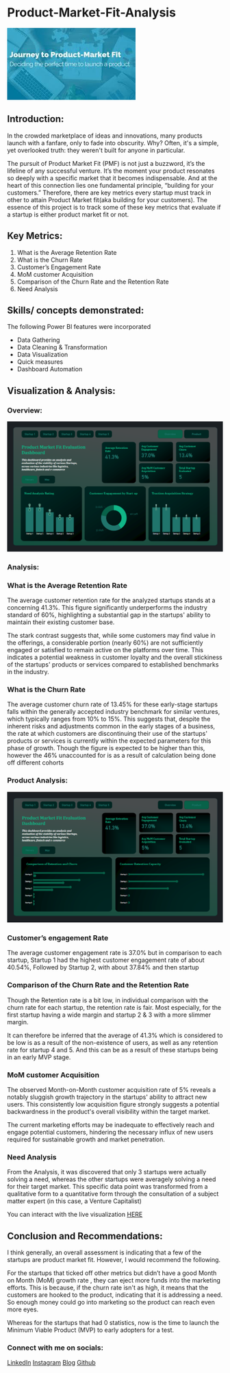 # Product-Market-Fit-Analysis

![](https://github.com/rubytechme/Product-Market-Fit-Analysis/blob/main/PMF.jpeg)

## Introduction:

In the crowded marketplace of ideas and innovations, many products launch with a fanfare, only to fade into obscurity. Why? Often, it's a simple, yet overlooked truth: they weren't built for anyone in particular.

The pursuit of Product Market Fit (PMF) is not just a buzzword, it’s the lifeline of any successful venture. It’s the moment your product resonates so deeply with a specific market that it becomes indispensable. And at the heart of this connection lies one fundamental principle, “building for your customers.”
Therefore, there are key metrics every startup must track in other to attain Product Market fit(aka building for your customers). The essence of this project is to track some of these key metrics that evaluate if a startup is either product market fit or not.


## Key Metrics:

1. What is the Average Retention Rate 
2. What is the Churn Rate
3. Customer’s Engagement Rate
4. MoM customer Acquisition
5. Comparison of the Churn Rate and the Retention Rate
6. Need Analysis

## Skills/ concepts demonstrated:

The following Power BI features were incorporated
- Data Gathering
- Data Cleaning & Transformation
- Data Visualization
- Quick measures
- Dashboard Automation

## Visualization & Analysis: 

### Overview:

![](https://github.com/rubytechme/Product-Market-Fit-Analysis/blob/main/PMF02.png)

### Analysis:

### What is the Average Retention Rate

The average customer retention rate for the analyzed startups stands at a concerning 41.3%. This figure significantly underperforms the industry standard of 60%, highlighting a substantial gap in the startups' ability to maintain their existing customer base. 

The stark contrast suggests that, while some customers may find value in the offerings, a considerable portion (nearly 60%) are not sufficiently engaged or satisfied to remain active on the platforms over time. This indicates a potential weakness in customer loyalty and the overall stickiness of the startups' products or services compared to established benchmarks in the industry.

### What is the Churn Rate

The average customer churn rate of 13.45% for these early-stage startups falls within the generally accepted industry benchmark for similar ventures, which typically ranges from 10% to 15%. This suggests that, despite the inherent risks and adjustments common in the early stages of a business, the rate at which customers are discontinuing their use of the startups' products or services is currently within the expected parameters for this phase of growth.
Though the figure is expected to be higher than this, however the 46% unaccounted for is as a result of calculation being done off different cohorts

### Product Analysis:

![](https://github.com/rubytechme/Product-Market-Fit-Analysis/blob/main/PMF01.png)


### Customer’s engagement Rate

The average customer engagement rate is 37.0% but in comparison to each startup, Startup 1 had the highest customer engagement rate of about 40.54%, Followed by Startup 2, with about 37.84% and then startup 


### Comparison of the Churn Rate and the Retention Rate

Though the Retention rate is a bit low, in individual comparison with the churn rate for each startup, the retention rate is fair. Most especially, for the first startup having a wide margin and startup 2 & 3 with a more slimmer margin. 

It can therefore be inferred that the average of  41.3% which is considered to be low is as a result of the non-existence of users, as well as any retention rate for startup 4 and 5.  And this can be as a result of these startups being in an early MVP stage.


### MoM customer Acquisition

The observed Month-on-Month  customer acquisition rate of 5% reveals a notably sluggish growth trajectory in the startups' ability to attract new users. This consistently low acquisition figure strongly suggests a potential backwardness in the product's overall visibility within the target market. 

The current marketing efforts may be inadequate to effectively reach and engage potential customers, hindering the necessary influx of new users required for sustainable growth and market penetration.


### Need Analysis

From the Analysis, it was discovered that only 3 startups were actually solving a need, whereas the other startups were averagely solving a need for their target market. This specific data point was transformed from a qualitative form to a quantitative form  through the consultation of a subject matter expert (in this case, a Venture Capitalist)

You can interact with the live visualization [HERE](https://app.powerbi.com/groups/me/reports/48051f89-a36b-4b97-876a-c70e292092f7/ReportSection?experience=power-bi)


## Conclusion and Recommendations:

I think generally, an overall assessment is indicating that a few of the startups are product market fit. However, I would recommend the following.

For the startups that ticked off other metrics but didn’t have a good Month on Month (MoM) growth rate , they can eject more funds into the marketing efforts. This is because, if the churn rate isn't as high, it means that the customers are hooked to the product, indicating that it is addressing a need. So enough money could go into marketing so the product can reach even more eyes.

Whereas for the startups that had 0 statistics, now is the time to launch the  Minimum Viable Product (MVP) to early adopters for a test.

### Connect with me on socials:
[LinkedIn](https://www.linkedin.com/in/ruby-ihekweme-aat-b25001174/)
[Instagram](https://www.instagram.com/rubydeeglobal?igsh=a3ZuZ2xwbXU4aXR1&utm_source=qr)
[Blog](https://medium.com/@rubyugonnaya)
[Github](https://github.com/rubytechme)







